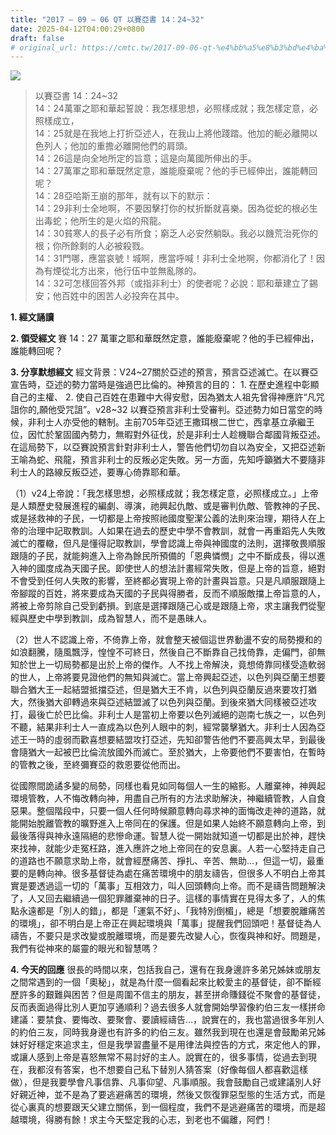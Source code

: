 ```yaml
---
title: "2017 – 09 – 06 QT 以賽亞書 14：24~32"
date: 2025-04-12T04:00:29+0800
draft: false
# original_url: https://cmtc.tw/2017-09-06-qt-%e4%bb%a5%e8%b3%bd%e4%ba%9e%e6%9b%b8-14%ef%bc%9a2432
---
```


![](/images/qt.jpg)
> 以賽亞書 14：24\~32  
> 14：24萬軍之耶和華起誓說：我怎樣思想，必照樣成就；我怎樣定意，必照樣成立，  
> 14：25就是在我地上打折亞述人，在我山上將他踐踏。他加的軛必離開以色列人；他加的重擔必離開他們的肩頭。  
> 14：26這是向全地所定的旨意；這是向萬國所伸出的手。  
> 14：27萬軍之耶和華既然定意，誰能廢棄呢？他的手已經伸出，誰能轉回呢？  
> 14：28亞哈斯王崩的那年，就有以下的默示：  
> 14：29非利士全地啊，不要因擊打你的杖折斷就喜樂。因為從蛇的根必生出毒蛇；他所生的是火焰的飛龍。  
> 14：30貧寒人的長子必有所食；窮乏人必安然躺臥。我必以饑荒治死你的根；你所餘剩的人必被殺戮。  
> 14：31門哪，應當哀號！城啊，應當呼喊！非利士全地啊，你都消化了！因為有煙從北方出來，他行伍中並無亂隊的。  
> 14：32可怎樣回答外邦（或指非利士）的使者呢？必說：耶和華建立了錫安；他百姓中的困苦人必投奔在其中。

**1. 經文誦讀**

**2. 領受經文**
賽 14：27 萬軍之耶和華既然定意，誰能廢棄呢？他的手已經伸出，誰能轉回呢？

**3. 分享默想經文**
經文背景：V24\~27關於亞述的預言，預言亞述滅亡。在以賽亞宣告時，亞述的勢力當時是強過巴比倫的。神預言的目的： 1. 在歷史進程中彰顯自己的主權、 2. 使自己百姓在患難中大得安慰，因為猶太人祖先曾得神應許“凡咒詛你的,願他受咒詛”。v28\~32 以賽亞預言非利士受審判。亞述勢力如日當空的時候，非利士人亦受他的轄制。主前705年亞述王撒珥根二世亡，西拿基立承繼王位，因忙於鞏固國內勢力，無暇對外征伐，於是非利士人趁機聯合鄰國背叛亞述。在這局勢下，以亞賽說預言針對非利士人，警告他們切勿自以為安全，又把亞述新王喻為蛇、飛龍，預言非利士的反叛必定失敗。另一方面，先知呼籲猶大不要隨非利士人的路線反叛亞述，要專心倚靠耶和華。

（1）v24上帝說：「我怎樣思想，必照樣成就；我怎樣定意，必照樣成立。」上帝是人類歷史發展進程的編劇、導演，祂興起仇敵、或是審判仇敵、管教神的子民、或是拯救神的子民，一切都是上帝按照祂國度聖潔公義的法則來治理，期待人在上帝的治理中記取教訓。人如果在過去的歷史中學不會教訓，就會一再重蹈先人失敗滅亡的覆轍，但凡是懂得記取教訓，學會認識上帝與神國度的法則，選擇敬畏順服跟隨的子民，就能夠進入上帝為餘民所預備的「恩典憐憫」之中不斷成長，得以進入神的國度成為天國子民。即使世人的想法計畫經常失敗，但是上帝的旨意，絕對不會受到任何人失敗的影響，至終都必實現上帝的計畫與旨意。只是凡順服跟隨上帝腳蹤的百姓，將來要成為天國的子民與得勝者，反而不順服敵擋上帝旨意的人，將被上帝剪除自己受到虧損。到底是選擇跟隨己心或是跟隨上帝，求主讓我們從聖經與歷史中學到教訓，成為智慧人，而不是愚昧人。

（2）世人不認識上帝，不倚靠上帝，就會整天被個這世界動盪不安的局勢攪和的如浪翻騰，隨風飄浮，惶惶不可終日，然後自己不斷靠自己找倚靠，走偏門，卻無知於世上一切局勢都是出於上帝的傑作。人不找上帝解決，竟想倚靠同樣受造軟弱的世人，上帝將要見證他們的無知與滅亡。當上帝興起亞述，以色列與亞蘭王想要聯合猶大王一起結盟抵擋亞述，但是猶大王不肯，以色列與亞蘭反過來要攻打猶大，然後猶大卻轉過來與亞述結盟滅了以色列與亞蘭。到後來猶大同樣被亞述攻打，最後亡於巴比倫。非利士人是當初上帝要以色列滅絕的迦南七族之一，以色列不聽，結果非利士人一直成為以色列人眼中的刺，經常襲擊猶大。非利士人因為亞述王一時的虛弱而歡喜想要結盟攻打亞述，先知卻警告他們不要高興太早，到最後會隨猶大一起被巴比倫流放國外而滅亡。至於猶大，上帝要他們不要害怕，在暫時的管教之後，至終彌賽亞的救恩要從他而出。

從國際間詭譎多變的局勢，同樣也看見如同每個人一生的縮影。人離棄神，神興起環境管教，人不悔改轉向神，用盡自己所有的方法求助解決，神繼續管教，人自食惡果。整個階段中，只要一個人任何時候願意轉向尋求神的面悔改走神的道路，就能開始脫離管教的曠野進入上帝同在的保護。但是如果人始終不願意轉向上帝，到最後落得與神永遠隔絕的悲慘命運。智慧人從一開始就知道一切都是出於神，趕快來找神，就能少走冤枉路，進入應許之地上帝同在的安息裏。人若一心堅持走自己的道路也不願意求助上帝，就會經歷痛苦、掙扎、辛苦、無助…，但這一切，最重要的是轉向神。很多基督徒為處在痛苦環境中的朋友禱告，但很多人不明白上帝其實是要透過這一切的「萬事」互相效力，叫人回頭轉向上帝。而不是禱告問題解決了，人又回去繼續過一個犯罪離棄神的日子。這樣的事情實在見得太多了，人的焦點永遠都是「別人的錯」，都是「運氣不好」、「我特別倒楣」，總是「想要脫離痛苦的環境」，卻不明白是上帝正在興起環境與「萬事」提醒我們回頭吧！基督徒為人禱告，不要只是求改變或脫離環境，而是要先改變人心，恢復與神和好。問題是，我們有從神來的屬靈的眼光和智慧嗎？

**4. 今天的回應**
很長的時間以來，包括我自己，還有在我身邊許多弟兄姊妹或朋友之間常遇到的一個「奧秘」，就是為什麼一個看起來比較愛主的基督徒，卻不斷經歷許多的艱難與困苦？但是周圍不信主的朋友，甚至拼命賺錢從不聚會的基督徒，反而表面過得比別人更加亨通順利？過去很多人就會開始學習像約伯三友一樣拼命建議：要禁食、要悔改、要聚會、要讀經禱告…，說實在的，我也當過很多年別人的約伯三友，同時我身邊也有許多的約伯三友。雖然我到現在也還是會鼓勵弟兄姊妹好好穩定來追求主，但是我學習盡量不是用律法與控告的方式，來定他人的罪，或讓人感到上帝是喜怒無常不易討好的主人。說實在的，很多事情，從過去到現在，我都沒有答案，也不想要自己私下替別人猜答案（好像每個人都喜歡這樣做），但是我要學會凡事信靠、凡事仰望、凡事順服。我會鼓勵自己或建議別人好好親近神，並不是為了要逃避痛苦的環境，然後又恢復罪惡型態的生活方式，而是從心裏真的想要跟天父建立關係，到一個程度，我們不是逃避痛苦的環境，而是超越環境，得勝有餘！求主今天堅定我的心志，到老也不偏離，阿們！

